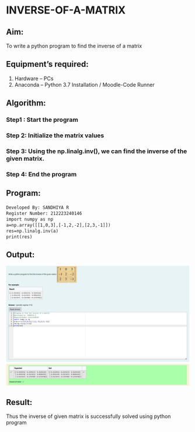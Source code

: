 # INVERSE-OF-A-MATRIX
## Aim:
To write a python program to find the inverse of a matrix
## Equipment’s required:
1. 	Hardware – PCs
2. 	Anaconda – Python 3.7 Installation / Moodle-Code Runner
## Algorithm:
### Step1 :  Start the program
### Step 2:  Initialize the matrix values
### Step 3:  Using the np.linalg.inv(), we can find the inverse of the given matrix.
### Step 4:  End the program

## Program:
```
Developed By: SANDHIYA R
Register Number: 212223240146
import numpy as np
a=np.array([[1,0,3],[-1,2,-2],[2,3,-1]])
res=np.linalg.inv(a)
print(res)

```
## Output:
![alt text](<Screenshot (159).png>)

## Result:
Thus the inverse of given matrix is successfully solved using python program

